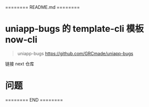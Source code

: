 ======== README.md ========

# uniapp-bugs 的 template-cli 模板 now-cli
> uniapp-bugs https://github.com/GRCmade/uniapp-bugs

链接 next 仓库

# 问题

======== END ========
